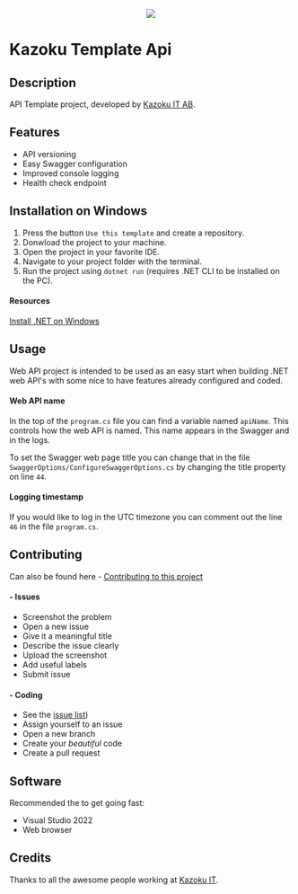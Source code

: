<p align="center"><img src="https://images.squarespace-cdn.com/content/v1/5befe34ed274cba684adc722/1544732087748-6J4NJEIF55GLLJXPUD54/Kazoku_+Definition+%284%29.png"></p>

# Kazoku Template Api

## Description

API Template project, developed by [Kazoku IT AB](https://kazoku.se). 


## Features
- API versioning
- Easy Swagger configuration
- Improved console logging
- Health check endpoint

## Installation on Windows
1. Press the button `Use this template` and create a repository.
2. Donwload the project to your machine. 
3. Open the project in your favorite IDE.
4. Navigate to your project folder with the terminal.
5. Run the project using `dotnet run` (requires .NET CLI to be installed on the PC).

#### Resources 
[Install .NET on Windows](https://docs.microsoft.com/en-us/dotnet/core/install/windows?tabs=net60)

## Usage

Web API project is intended to be used as an easy start when building .NET web API's with some nice to have features already configured and coded.   

#### Web API name
In the top of the `program.cs` file you can find a variable named `apiName`. This controls how the web API is named. This name appears in the Swagger and in the logs. 

To set the Swagger web page title you can change that in the file `SwaggerOptions/ConfigureSwaggerOptions.cs` by changing the title property on line `44`.

#### Logging timestamp
If you would like to log in the UTC timezone you can comment out the line `46` in the file `program.cs`.

## Contributing

Can also be found here - [Contributing to this project](https://github.com/kazokuit/Kazoku.Template.Api/blob/main/CONTRIBUTING.md)

#### - Issues

- Screenshot the problem
- Open a new issue
- Give it a meaningful title
- Describe the issue clearly
- Upload the screenshot
- Add useful labels
- Submit issue

#### - Coding

- See the [issue list](https://github.com/kazokuit/Kazoku.Template.Api/issues))
- Assign yourself to an issue
- Open a new branch
- Create your _beautiful_ code
- Create a pull request

## Software

Recommended the to get going fast:

- Visual Studio 2022
- Web browser

## Credits

Thanks to all the awesome people working at [Kazoku IT](https://www.kazoku.se/omoss). 
